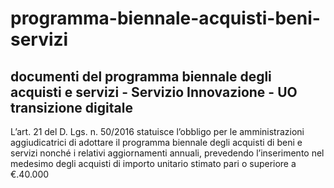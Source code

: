 # programma-biennale-acquisti-beni-servizi
## documenti del programma biennale degli acquisti e servizi - Servizio Innovazione - UO transizione digitale

L’art. 21 del D. Lgs. n. 50/2016 statuisce l’obbligo per le amministrazioni aggiudicatrici di adottare il programma biennale degli acquisti di beni e servizi nonché i relativi aggiornamenti annuali, prevedendo l’inserimento nel medesimo degli acquisti di importo unitario stimato pari o superiore a €.40.000
